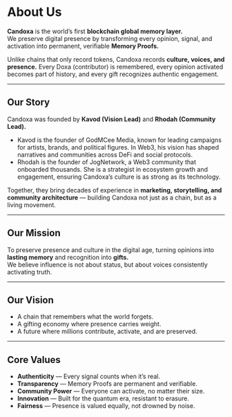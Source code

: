 # About Us

**Candoxa** is the world’s first **blockchain global memory layer.**  
We preserve digital presence by transforming every opinion, signal, and activation into permanent, verifiable **Memory Proofs.**

Unlike chains that only record tokens, Candoxa records **culture, voices, and presence.** Every Doxa (contributor) is remembered, every opinion activated becomes part of history, and every gift recognizes authentic engagement.  

---

## Our Story
Candoxa was founded by **Kavod (Vision Lead)** and **Rhodah (Community Lead).**

- Kavod is the founder of GodMCee Media, known for leading campaigns for artists, brands, and political figures. In Web3, his vision has shaped narratives and communities across DeFi and social protocols.  
- Rhodah is the founder of JogNetwork, a Web3 community that onboarded thousands. She is a strategist in ecosystem growth and engagement, ensuring Candoxa’s culture is as strong as its technology.  

Together, they bring decades of experience in **marketing, storytelling, and community architecture** — building Candoxa not just as a chain, but as a living movement.  

---

## Our Mission
To preserve presence and culture in the digital age, turning opinions into **lasting memory** and recognition into **gifts.**  
We believe influence is not about status, but about voices consistently activating truth.  

---

## Our Vision
- A chain that remembers what the world forgets.  
- A gifting economy where presence carries weight.  
- A future where millions contribute, activate, and are preserved. 

---

## Core Values
- **Authenticity** — Every signal counts when it’s real.  
- **Transparency** — Memory Proofs are permanent and verifiable.  
- **Community Power** — Everyone can activate, no matter their size.  
- **Innovation** — Built for the quantum era, resistant to erasure.  
- **Fairness** — Presence is valued equally, not drowned by noise.  
